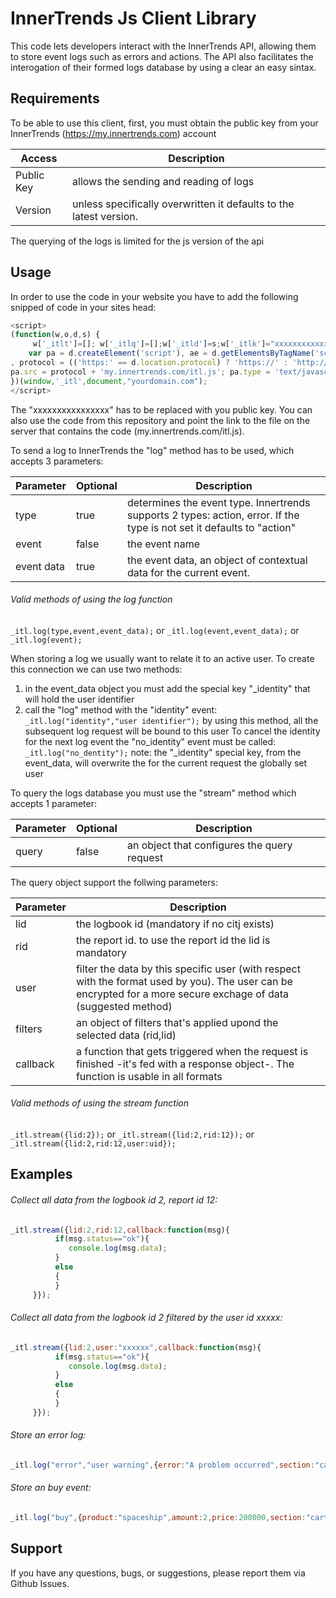 
 InnerTrends Js Client Library
===================
 This code lets developers interact with the InnerTrends API, allowing them to store event logs such as errors and actions. 
 The API also facilitates the interogation of their formed logs database by using a clear an easy sintax.
 
                                         
 Requirements
-----
 To be able to use this client, first, you must obtain the public  key from your InnerTrends
 (https://my.innertrends.com) account                                        

 Access | Description
 --- | ---
 Public Key | allows the sending and reading of logs
 Version | unless specifically overwritten it defaults to the latest version.

 The querying of the logs is limited for the js version of the api

 Usage
-----
 In order to use the  code in your website you have to add the following snipped of code in your sites head:
 ```js
 <script>
(function(w,o,d,s) { 
	  w['_itlt']=[]; w['_itlq']=[];w['_itld']=s;w['_itlk']="xxxxxxxxxxxxxxxx";w[o]=w[o]||{log:function(t,v,p){w['_itlt'].push([t,v,p])},stream:function(q){w['_itlq'].push([q])}};
	 var pa = d.createElement('script'), ae = d.getElementsByTagName('script')[0]
, protocol = (('https:' == d.location.protocol) ? 'https://' : 'http://');pa.async = 1;  
 pa.src = protocol + 'my.innertrends.com/itl.js'; pa.type = 'text/javascript'; ae.parentNode.insertBefore(pa, ae);
})(window,'_itl',document,"yourdomain.com");
</script>
```
 The "xxxxxxxxxxxxxxxx" has to be replaced with you public key. 
 You can also use the code from this repository and point the link to the file on the server that contains the code (my.innertrends.com/itl.js).
 
 To send a log to InnerTrends the "log" method has to be used, which accepts 3 parameters:

Parameter | Optional | Description
--- | --- | ---
type | true | determines the event type. Innertrends supports 2 types: action, error. If the type is not set it defaults to "action"
event | false | the event name
event data | true | the event data, an object of contextual data for the current event.

###### Valid methods of using the log function

``` _itl.log(type,event,event_data); ```
 or
 ``` _itl.log(event,event_data); ```
  or
 ```  _itl.log(event); ```
 
  When storing a log we usually want to relate it to an active user. To create this connection we can use two methods:
  1. in the event_data object you must add the special key "_identity" that will hold the user identifier
  2. call the "log" method with the "identity" event: 
      ```  _itl.log("identity","user identifier"); ```
     by using this method, all the subsequent log request will be bound to this user
     To cancel the identity for the next log event the "no_identity" event must be called:
     ```  _itl.log("no_dentity"); ```
     note: the "_identity" special key, from the event_data, will overwrite the for the current request the globally set user       
 
 
 To query the logs database you must use the "stream" method   which accepts 1 parameter:

Parameter | Optional | Description
--- | --- | ---
query | false | an object that configures the query request

 The query object support the follwing parameters:
 
 Parameter  | Description
--- | ---
lid | the logbook id (mandatory if no citj exists)
rid | the report id. to use the report id the lid is mandatory
user | filter the data by this specific user (with respect with the format used by you). The user can be encrypted for a more secure exchage of data (suggested method)
filters | an object of filters that's applied upond the selected data (rid,lid)
callback | a function that gets triggered when the request is finished -it's fed with a response object-. The function is usable in all formats
 
###### Valid methods of using the stream function
 
``` _itl.stream({lid:2}); ```
or
 ``` _itl.stream({lid:2,rid:12}); ```
or
 ``` _itl.stream({lid:2,rid:12,user:uid}); ```

 Examples
-----

###### Collect all data from the logbook id 2, report id 12:

 ```js
 _itl.stream({lid:2,rid:12,callback:function(msg){
           if(msg.status=="ok"){
              console.log(msg.data);
           }
           else
           {
           }
      }}); 
 ```

###### Collect all data from the logbook id 2 filtered by the user id xxxxx:

 ```js
 _itl.stream({lid:2,user:"xxxxxx",callback:function(msg){
           if(msg.status=="ok"){
              console.log(msg.data);
           }
           else
           {
           }
      }}); 
 ```
 
###### Store an error log:

 ```js
_itl.log("error","user warning",{error:"A problem occurred",section:"campaign",context:document.location.href});
 ```
###### Store an buy event:

 ```js
_itl.log("buy",{product:"spaceship",amount:2,price:200000,section:"cart",_identity:"userid"});
 ```
 
 Support
-------------------
If you have any questions, bugs, or suggestions, please report them via Github Issues.  
